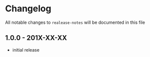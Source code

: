 # Changelog

All notable changes to `realease-notes` will be documented in this file

## 1.0.0 - 201X-XX-XX

- initial release
